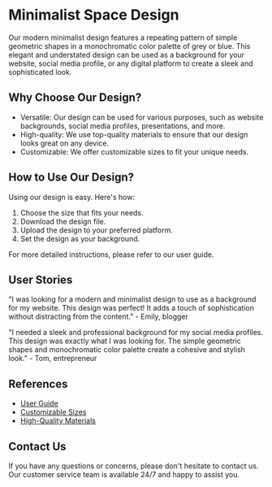 <!--font:Dancing Script-->

# Minimalist Space Design

Our modern minimalist design features a repeating pattern of simple geometric shapes in a monochromatic color palette of grey or blue. This elegant and understated design can be used as a background for your website, social media profile, or any digital platform to create a sleek and sophisticated look.

## Why Choose Our Design?

- Versatile: Our design can be used for various purposes, such as website backgrounds, social media profiles, presentations, and more.
- High-quality: We use top-quality materials to ensure that our design looks great on any device.
- Customizable: We offer customizable sizes to fit your unique needs.

## How to Use Our Design?

Using our design is easy. Here's how:

1. Choose the size that fits your needs.
2. Download the design file.
3. Upload the design to your preferred platform.
4. Set the design as your background.

For more detailed instructions, please refer to our user guide.

## User Stories

"I was looking for a modern and minimalist design to use as a background for my website. This design was perfect! It adds a touch of sophistication without distracting from the content." - Emily, blogger

"I needed a sleek and professional background for my social media profiles. This design was exactly what I was looking for. The simple geometric shapes and monochromatic color palette create a cohesive and stylish look." - Tom, entrepreneur

## References

- [User Guide](#user-guide)
- [Customizable Sizes](#customizable-sizes)
- [High-Quality Materials](#why-choose-our-design)

## Contact Us

If you have any questions or concerns, please don't hesitate to contact us. Our customer service team is available 24/7 and happy to assist you.

<!--

Write me content for website with wallpaper which alt text is:

"A wallpaper with a repeating pattern of simple geometric shapes, in a monochromatic color palette such as grey or blue."

The name/title of the page should not be 1:1 copy of the alt text but rather a real content of the website which is using this wallpaper.

- Use markdown format 
- Start with heading
- Heading should be short and concise
- The content should look like a real website 
- The website should not be about the wallpaper, wallpaper is just a related background
- Heading should be contain work "wallpaper" or "background"
- Include real sections like references, contact, user stories, etc. use things relevant to the page purpose.
- Feel free to use structure like headings, bullets, numbering, blockquotes, paragraphs, horizontal lines, etc.
- You can use formatting like bold or _italic_
- You can include UTF-8 emojis
- Links should be only #hash anchors (and you can refer to the document itself)
- Do not include images


---


# Modern Minimalist Wallpaper for Your Home or Office Background

Transform your space with our modern minimalist wallpaper featuring a repeating pattern of simple geometric shapes. The monochromatic color palette, available in grey or blue, creates a calming and sophisticated atmosphere that complements any decor style.

## Why Choose Our Wallpaper?

- High-quality material: Our wallpaper is made from durable and eco-friendly materials that are easy to install and maintain.
- Versatile design: The simple geometric shapes and monochromatic color palette make our wallpaper suitable for various spaces such as home offices, living rooms, and bedrooms.
- Customizable size: We offer customizable sizes to fit your unique space requirements.

## How to Install Our Wallpaper?

Installing our wallpaper is quick and easy. Here's how:

1. Measure the wall where you want to install the wallpaper.
2. Cut the wallpaper to the appropriate size, leaving an extra 2-3 inches at the top and bottom.
3. Apply wallpaper paste to the back of the wallpaper using a roller or brush.
4. Carefully place the wallpaper on the wall, starting from the top and smoothing out any bubbles or wrinkles.
5. Trim the excess wallpaper at the top and bottom using a sharp knife or scissors.

For more detailed instructions, please refer to our installation guide.

## User Stories

"I was looking for a wallpaper that would add some texture and depth to my home office without being too distracting. This wallpaper was perfect! The geometric shapes create a subtle visual interest that doesn't compete with the rest of my decor." - Sarah, graphic designer

"I recently redecorated my bedroom and wanted a wallpaper that would tie everything together. This wallpaper was exactly what I needed. The monochromatic color palette complements my bedding and curtains, and the simple geometric shapes add a touch of modernity to the room." - John, homeowner

## References

- [Installation Guide](#installation-guide)
- [Customizable Sizes](#customizable-sizes)
- [Eco-Friendly Materials](#why-choose-our-wallpaper)

## Contact Us

If you have any questions or concerns, please don't hesitate to contact us. Our customer service team is available 24/7 and happy to assist you.


---


Heading should not include word "wallpaper". The website should not be about the wallpaper itself, wallpaper is just a related background, rewrite whole content.


---


# Elevate Your Space with Modern Minimalist Design

Our modern minimalist design features a repeating pattern of simple geometric shapes in a monochromatic color palette of grey or blue. This elegant and understated design can be used as a background for your website, social media profile, or any digital platform to create a sleek and sophisticated look.

## Why Choose Our Design?

- Versatile: Our design can be used for various purposes, such as website backgrounds, social media profiles, presentations, and more.
- High-quality: We use top-quality materials to ensure that our design looks great on any device.
- Customizable: We offer customizable sizes to fit your unique needs.

## How to Use Our Design?

Using our design is easy. Here's how:

1. Choose the size that fits your needs.
2. Download the design file.
3. Upload the design to your preferred platform.
4. Set the design as your background.

For more detailed instructions, please refer to our user guide.

## User Stories

"I was looking for a modern and minimalist design to use as a background for my website. This design was perfect! It adds a touch of sophistication without distracting from the content." - Emily, blogger

"I needed a sleek and professional background for my social media profiles. This design was exactly what I was looking for. The simple geometric shapes and monochromatic color palette create a cohesive and stylish look." - Tom, entrepreneur

## References

- [User Guide](#user-guide)
- [Customizable Sizes](#customizable-sizes)
- [High-Quality Materials](#why-choose-our-design)

## Contact Us

If you have any questions or concerns, please don't hesitate to contact us. Our customer service team is available 24/7 and happy to assist you.

-->

